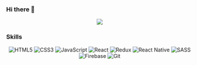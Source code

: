 ### Hi there 👋

<p align="center">
  <img src="https://capsule-render.vercel.app/api?type=waving&color=4ad5ff&height=250&section=header&text=console.log('Hello World!')&fontSize=50" />
</p>

<h3 id="skills">Skills</h3>
<p style="text-align: center"><img src="https://img.shields.io/badge/html5-%23E34F26.svg?style=flat-square&amp;logo=html5&amp;logoColor=white" alt="HTML5">
<img src="https://img.shields.io/badge/css3-%231572B6.svg?style=flat-square&amp;logo=css3&amp;logoColor=white" alt="CSS3">
<img src="https://img.shields.io/badge/javascript-%23323330.svg?style=flat-sqaure&amp;logo=javascript&amp;logoColor=%23F7DF1E" alt="JavaScript">
<img src="https://img.shields.io/badge/React-61DAFB?style=flat-square&amp;logo=React&amp;logoColor=white" alt="React">
<img src="https://img.shields.io/badge/redux-%23593d88.svg?style=flat-square&amp;logo=redux&amp;logoColor=white" alt="Redux">
<img src="https://img.shields.io/badge/react_native-%2320232a.svg?style=flat-sqaure&amp;logo=react&amp;logoColor=%2361DAFB" alt="React Native">
<img src="https://img.shields.io/badge/SASS-hotpink.svg?style=flat-sqaure&amp;logo=SASS&amp;logoColor=white" alt="SASS">
<img src="https://img.shields.io/badge/firebase-%23039BE5.svg?style=flat-square&amp;logo=firebase" alt="Firebase">
<img src="https://img.shields.io/badge/git-%23F05033.svg?style=flat-sqaure&amp;logo=git&amp;logoColor=white" alt="Git"></p>

<!--
**Yooinhak/Yooinhak** is a ✨ _special_ ✨ repository because its `README.md` (this file) appears on your GitHub profile.

Here are some ideas to get you started:

- 🔭 I’m currently working on ...
- 🌱 I’m currently learning ...
- 👯 I’m looking to collaborate on ...
- 🤔 I’m looking for help with ...
- 💬 Ask me about ...
- 📫 How to reach me: ...
- 😄 Pronouns: ...
- ⚡ Fun fact: ...
-->
